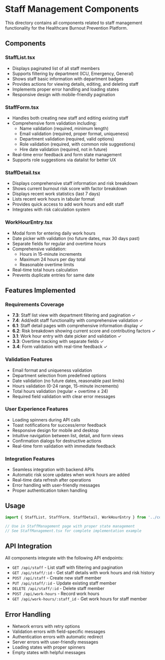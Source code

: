 # Staff Management Components

This directory contains all components related to staff management functionality for the Healthcare Burnout Prevention Platform.

## Components

### StaffList.tsx
- Displays paginated list of all staff members
- Supports filtering by department (ICU, Emergency, General)
- Shows staff basic information with department badges
- Provides actions for viewing details, editing, and deleting staff
- Implements proper error handling and loading states
- Responsive design with mobile-friendly pagination

### StaffForm.tsx
- Handles both creating new staff and editing existing staff
- Comprehensive form validation including:
  - Name validation (required, minimum length)
  - Email validation (required, proper format, uniqueness)
  - Department validation (required, valid options)
  - Role validation (required, with common role suggestions)
  - Hire date validation (required, not in future)
- Real-time error feedback and form state management
- Supports role suggestions via datalist for better UX

### StaffDetail.tsx
- Displays comprehensive staff information and risk breakdown
- Shows current burnout risk score with factor breakdown
- Displays recent work statistics (last 7 days)
- Lists recent work hours in tabular format
- Provides quick access to add work hours and edit staff
- Integrates with risk calculation system

### WorkHourEntry.tsx
- Modal form for entering daily work hours
- Date picker with validation (no future dates, max 30 days past)
- Separate fields for regular and overtime hours
- Comprehensive validation:
  - Hours in 15-minute increments
  - Maximum 24 hours per day total
  - Reasonable overtime limits
- Real-time total hours calculation
- Prevents duplicate entries for same date

## Features Implemented

### Requirements Coverage
- **7.3**: Staff list view with department filtering and pagination ✓
- **7.4**: Add/edit staff functionality with comprehensive validation ✓
- **6.1**: Staff detail pages with comprehensive information display ✓
- **6.2**: Risk breakdown showing current score and contributing factors ✓
- **3.1**: Work hour entry with date picker and validation ✓
- **3.3**: Overtime tracking with separate fields ✓
- **3.4**: Form validation with real-time feedback ✓

### Validation Features
- Email format and uniqueness validation
- Department selection from predefined options
- Date validation (no future dates, reasonable past limits)
- Hours validation (0-24 range, 15-minute increments)
- Total hours validation (regular + overtime ≤ 24)
- Required field validation with clear error messages

### User Experience Features
- Loading spinners during API calls
- Toast notifications for success/error feedback
- Responsive design for mobile and desktop
- Intuitive navigation between list, detail, and form views
- Confirmation dialogs for destructive actions
- Real-time form validation with immediate feedback

### Integration Features
- Seamless integration with backend APIs
- Automatic risk score updates when work hours are added
- Real-time data refresh after operations
- Error handling with user-friendly messages
- Proper authentication token handling

## Usage

```typescript
import { StaffList, StaffForm, StaffDetail, WorkHourEntry } from '../components/staff';

// Use in StaffManagement page with proper state management
// See StaffManagement.tsx for complete implementation example
```

## API Integration

All components integrate with the following API endpoints:
- `GET /api/staff` - List staff with filtering and pagination
- `GET /api/staff/:id` - Get staff details with work hours and risk history
- `POST /api/staff` - Create new staff member
- `PUT /api/staff/:id` - Update existing staff member
- `DELETE /api/staff/:id` - Delete staff member
- `POST /api/work-hours` - Record work hours
- `GET /api/work-hours/:staff_id` - Get work hours for staff member

## Error Handling

- Network errors with retry options
- Validation errors with field-specific messages
- Authentication errors with automatic redirect
- Server errors with user-friendly messages
- Loading states with proper spinners
- Empty states with helpful messages